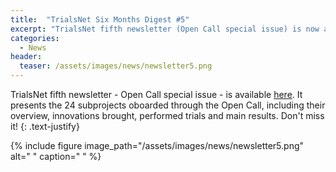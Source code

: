```yaml
---
title:  "TrialsNet Six Months Digest #5"
excerpt: "TrialsNet fifth newsletter (Open Call special issue) is now available"
categories: 
  - News
header:
  teaser: /assets/images/news/newsletter5.png
---
```


TrialsNet fifth newsletter - Open Call special issue - is available [here](https://zenodo.org/records/15746708). It presents the 24 subprojects oboarded through the Open Call, including their overview, innovations brought, performed trials and main results.
Don't miss it!
{: .text-justify}

{% include figure image_path="/assets/images/news/newsletter5.png" alt=" " caption=" " %}
